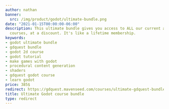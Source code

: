 ```yaml
---
author: nathan
banner:
  src: /img/product/godot/ultimate-bundle.png
date: "2021-01-15T00:00:00-06:00"
description: This ultimate bundle gives you access to ALL our current and future Godot
  courses, at a discount. It's like a lifetime membership.
keywords:
- godot ultimate bundle
- gdquest bundle
- godot 2d course
- godot tutorial
- make games with godot
- procedural content generation
- shaders
- gdquest godot course
- learn godot
price: 385$
redirect: https://gdquest.mavenseed.com/courses/ultimate-gdquest-bundle
title: Ultimate Godot course bundle
type: redirect
---
```

